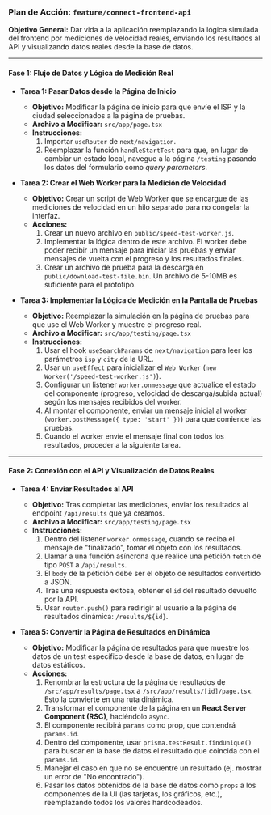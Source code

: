### **Plan de Acción: `feature/connect-frontend-api`**

**Objetivo General:** Dar vida a la aplicación reemplazando la lógica simulada del frontend por mediciones de velocidad reales, enviando los resultados al API y visualizando datos reales desde la base de datos.

---

#### **Fase 1: Flujo de Datos y Lógica de Medición Real**

* **Tarea 1: Pasar Datos desde la Página de Inicio**
    * **Objetivo:** Modificar la página de inicio para que envíe el ISP y la ciudad seleccionados a la página de pruebas.
    * **Archivo a Modificar:** `src/app/page.tsx`
    * **Instrucciones:**
        1.  Importar `useRouter` de `next/navigation`.
        2.  Reemplazar la función `handleStartTest` para que, en lugar de cambiar un estado local, navegue a la página `/testing` pasando los datos del formulario como *query parameters*.

* **Tarea 2: Crear el Web Worker para la Medición de Velocidad**
    * **Objetivo:** Crear un script de Web Worker que se encargue de las mediciones de velocidad en un hilo separado para no congelar la interfaz.
    * **Acciones:**
        1.  Crear un nuevo archivo en `public/speed-test-worker.js`.
        2.  Implementar la lógica dentro de este archivo. El worker debe poder recibir un mensaje para iniciar las pruebas y enviar mensajes de vuelta con el progreso y los resultados finales.
        3.  Crear un archivo de prueba para la descarga en `public/download-test-file.bin`. Un archivo de 5-10MB es suficiente para el prototipo.

* **Tarea 3: Implementar la Lógica de Medición en la Pantalla de Pruebas**
    * **Objetivo:** Reemplazar la simulación en la página de pruebas para que use el Web Worker y muestre el progreso real.
    * **Archivo a Modificar:** `src/app/testing/page.tsx`
    * **Instrucciones:**
        1.  Usar el hook `useSearchParams` de `next/navigation` para leer los parámetros `isp` y `city` de la URL.
        2.  Usar un `useEffect` para inicializar el `Web Worker` (`new Worker('/speed-test-worker.js')`).
        3.  Configurar un listener `worker.onmessage` que actualice el estado del componente (progreso, velocidad de descarga/subida actual) según los mensajes recibidos del worker.
        4.  Al montar el componente, enviar un mensaje inicial al worker (`worker.postMessage({ type: 'start' })`) para que comience las pruebas.
        5.  Cuando el worker envíe el mensaje final con todos los resultados, proceder a la siguiente tarea.

---

#### **Fase 2: Conexión con el API y Visualización de Datos Reales**

* **Tarea 4: Enviar Resultados al API**
    * **Objetivo:** Tras completar las mediciones, enviar los resultados al endpoint `/api/results` que ya creamos.
    * **Archivo a Modificar:** `src/app/testing/page.tsx`
    * **Instrucciones:**
        1.  Dentro del listener `worker.onmessage`, cuando se reciba el mensaje de "finalizado", tomar el objeto con los resultados.
        2.  Llamar a una función asíncrona que realice una petición `fetch` de tipo `POST` a `/api/results`.
        3.  El `body` de la petición debe ser el objeto de resultados convertido a JSON.
        4.  Tras una respuesta exitosa, obtener el `id` del resultado devuelto por la API.
        5.  Usar `router.push()` para redirigir al usuario a la página de resultados dinámica: `/results/${id}`.

* **Tarea 5: Convertir la Página de Resultados en Dinámica**
    * **Objetivo:** Modificar la página de resultados para que muestre los datos de un test específico desde la base de datos, en lugar de datos estáticos.
    * **Acciones:**
        1.  Renombrar la estructura de la página de resultados de `/src/app/results/page.tsx` a `/src/app/results/[id]/page.tsx`. Esto la convierte en una ruta dinámica.
        2.  Transformar el componente de la página en un **React Server Component (RSC)**, haciéndolo `async`.
        3.  El componente recibirá `params` como prop, que contendrá `params.id`.
        4.  Dentro del componente, usar `prisma.testResult.findUnique()` para buscar en la base de datos el resultado que coincida con el `params.id`.
        5.  Manejar el caso en que no se encuentre un resultado (ej. mostrar un error de "No encontrado").
        6.  Pasar los datos obtenidos de la base de datos como `props` a los componentes de la UI (las tarjetas, los gráficos, etc.), reemplazando todos los valores hardcodeados.
